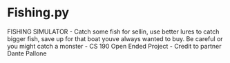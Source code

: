# Fishing.py
FISHING SIMULATOR - 
Catch some fish for sellin, use better lures to catch bigger fish, save up for that boat youve always wanted to buy. Be careful or you might catch a monster - 
CS 190 Open Ended Project - 
Credit to partner Dante Pallone 
